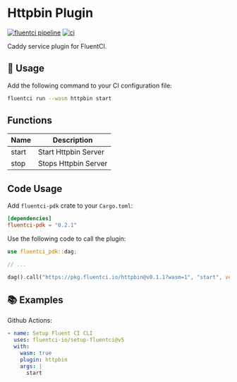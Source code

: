 # Httpbin Plugin

[![fluentci pipeline](https://shield.fluentci.io/x/httpbin)](https://pkg.fluentci.io/httpbin)
[![ci](https://github.com/fluentci-io/services/actions/workflows/httpbin.yml/badge.svg)](https://github.com/fluentci-io/services/actions/workflows/httpbin.yml)

Caddy service plugin for FluentCI.

## 🚀 Usage

Add the following command to your CI configuration file:

```bash
fluentci run --wasm httpbin start
```

## Functions

| Name   | Description                                        |
| ------ | -------------------------------------------------- |
| start  | Start Httpbin Server                               |
| stop   | Stops Httpbin Server                               |

## Code Usage

Add `fluentci-pdk` crate to your `Cargo.toml`:

```toml
[dependencies]
fluentci-pdk = "0.2.1"
```

Use the following code to call the plugin:

```rust
use fluentci_pdk::dag;

// ...

dag().call("https://pkg.fluentci.io/httpbin@v0.1.1?wasm=1", "start", vec![])?;
```

## 📚 Examples

Github Actions:

```yaml
- name: Setup Fluent CI CLI
  uses: fluentci-io/setup-fluentci@v5
  with:
    wasm: true
    plugin: httpbin
    args: |
      start
```
